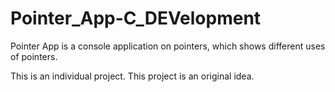 # Pointer_App-C_DEVelopment

Pointer App is a console application on pointers, which shows different uses of pointers.

This is an individual project. This project is an original idea.

